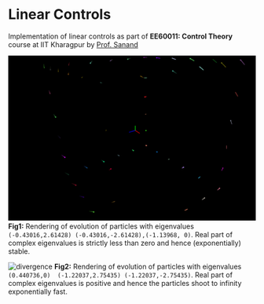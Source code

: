 # Linear Controls

Implementation of linear controls as part of **EE60011: Control Theory** course at IIT Kharagpur by [Prof. Sanand](http://www.facweb.iitkgp.ac.in/~sanand/f_sanand.html)

![convergence](imgs/out_converge.gif)
**Fig1:** Rendering of evolution of particles with eigenvalues `(-0.43016,2.61428) (-0.43016,-2.61428),(-1.13968, 0)`. Real part of complex eigenvalues is strictly less than zero and hence (exponentially) stable.

![divergence](imgs/diverge.gif)
**Fig2:** Rendering of evolution of particles with eigenvalues `(0.440736,0)  (-1.22037,2.75435) (-1.22037,-2.75435)`. Real part of complex eigenvalues is positive and hence the particles shoot to infinity exponentially fast.

